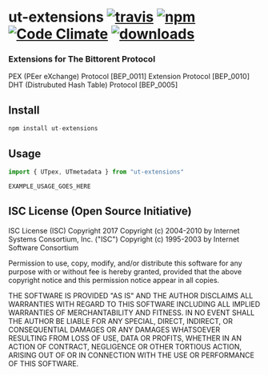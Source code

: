 # ut-extensions [![travis][travis-image]][travis-url] [![npm][npm-image]][npm-url] [![Code Climate](https://codeclimate.com/github/CraigglesO/ut-extensions/badges/gpa.svg)](https://codeclimate.com/github/CraigglesO/ut-extensions) [![downloads][downloads-image]][downloads-url]

[travis-image]: https://travis-ci.org/CraigglesO/ut-extensions.svg?branch=master
[travis-url]: https://travis-ci.org/CraigglesO/ut-extensions
[npm-image]: https://img.shields.io/npm/v/ut-extensions.svg
[npm-url]: https://npmjs.org/package/ut-extensions
[downloads-image]: https://img.shields.io/npm/dm/ut-extensions.svg
[downloads-url]: https://npmjs.org/package/ut-extensions

### Extensions for The Bittorent Protocol

PEX (PEer eXchange) Protocol [BEP_0011]
Extension Protocol [BEP_0010]
DHT (Distrubuted Hash Table) Protocol [BEP_0005]

## Install

``` typescript
npm install ut-extensions
```

## Usage

``` typescript
import { UTpex, UTmetadata } from "ut-extensions"

EXAMPLE_USAGE_GOES_HERE

```

## ISC License (Open Source Initiative)

ISC License (ISC)
Copyright 2017 <CraigglesO>
Copyright (c) 2004-2010 by Internet Systems Consortium, Inc. ("ISC")
Copyright (c) 1995-2003 by Internet Software Consortium


Permission to use, copy, modify, and/or distribute this software for any purpose with or without fee is hereby granted, provided that the above copyright notice and this permission notice appear in all copies.

THE SOFTWARE IS PROVIDED "AS IS" AND THE AUTHOR DISCLAIMS ALL WARRANTIES WITH REGARD TO THIS SOFTWARE INCLUDING ALL IMPLIED WARRANTIES OF MERCHANTABILITY AND FITNESS. IN NO EVENT SHALL THE AUTHOR BE LIABLE FOR ANY SPECIAL, DIRECT, INDIRECT, OR CONSEQUENTIAL DAMAGES OR ANY DAMAGES WHATSOEVER RESULTING FROM LOSS OF USE, DATA OR PROFITS, WHETHER IN AN ACTION OF CONTRACT, NEGLIGENCE OR OTHER TORTIOUS ACTION, ARISING OUT OF OR IN CONNECTION WITH THE USE OR PERFORMANCE OF THIS SOFTWARE.
